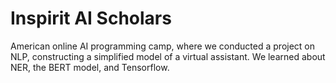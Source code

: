 # Inspirit AI Scholars 

American online AI programming camp, where we conducted a project on NLP, constructing a simplified model of a virtual assistant.
We learned about NER, the BERT model, and Tensorflow.
